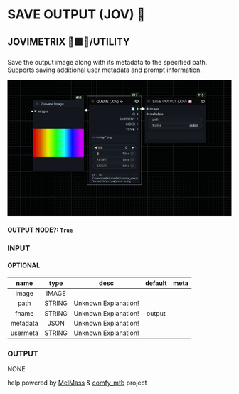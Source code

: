 # SAVE OUTPUT (JOV) 💾

## JOVIMETRIX 🔺🟩🔵/UTILITY

Save the output image along with its metadata to the specified path. Supports saving additional user metadata and prompt information.

![SAVE OUTPUT](https://raw.githubusercontent.com/Amorano/Jovimetrix-examples/master/node/SAVE%20OUTPUT/SAVE%20OUTPUT.png)

#### OUTPUT NODE?: `True`

### INPUT

#### OPTIONAL

name | type | desc | default | meta
:---:|:---:|---|:---:|---
image  |  IMAGE  |  |  | 
path  |  STRING  | Unknown Explanation! |  | 
fname  |  STRING  | Unknown Explanation! | output | 
metadata  |  JSON  | Unknown Explanation! |  | 
usermeta  |  STRING  | Unknown Explanation! |  | 

### OUTPUT

NONE

help powered by [MelMass](https://github.com/melMass) & [comfy_mtb](https://github.com/melMass/comfy_mtb) project